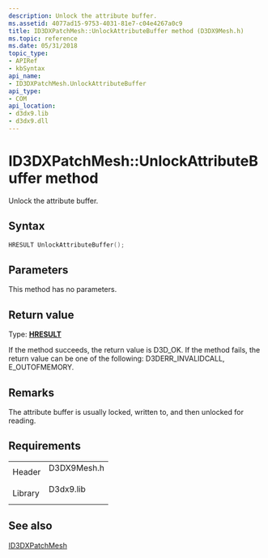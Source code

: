 ```yaml
---
description: Unlock the attribute buffer.
ms.assetid: 4077ad15-9753-4031-81e7-c04e4267a0c9
title: ID3DXPatchMesh::UnlockAttributeBuffer method (D3DX9Mesh.h)
ms.topic: reference
ms.date: 05/31/2018
topic_type: 
- APIRef
- kbSyntax
api_name: 
- ID3DXPatchMesh.UnlockAttributeBuffer
api_type: 
- COM
api_location: 
- d3dx9.lib
- d3dx9.dll
---
```


# ID3DXPatchMesh::UnlockAttributeBuffer method

Unlock the attribute buffer.

## Syntax


```C++
HRESULT UnlockAttributeBuffer();
```



## Parameters

This method has no parameters.

## Return value

Type: **[**HRESULT**](https://msdn.microsoft.com/library/Bb401631(v=MSDN.10).aspx)**

If the method succeeds, the return value is D3D\_OK. If the method fails, the return value can be one of the following: D3DERR\_INVALIDCALL, E\_OUTOFMEMORY.

## Remarks

The attribute buffer is usually locked, written to, and then unlocked for reading.

## Requirements



|                    |                                                                                        |
|--------------------|----------------------------------------------------------------------------------------|
| Header<br/>  | <dl> <dt>D3DX9Mesh.h</dt> </dl> |
| Library<br/> | <dl> <dt>D3dx9.lib</dt> </dl>   |



## See also

<dl> <dt>

[ID3DXPatchMesh](id3dxpatchmesh.md)
</dt> </dl>

 

 





